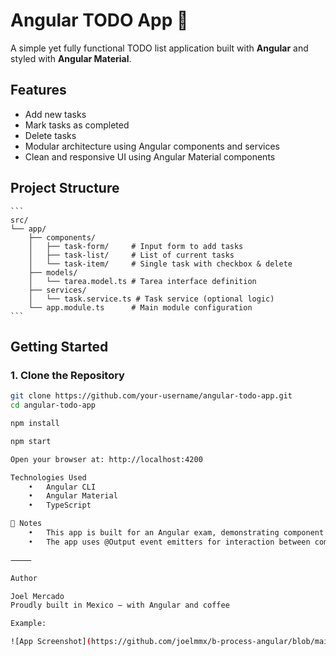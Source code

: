 # Angular TODO App 📝

A simple yet fully functional TODO list application built with **Angular** and styled with **Angular Material**.

## Features

- Add new tasks
- Mark tasks as completed
- Delete tasks
- Modular architecture using Angular components and services
- Clean and responsive UI using Angular Material components

## Project Structure

<pre><code>```
src/
└── app/
    ├── components/
    │   ├── task-form/     # Input form to add tasks
    │   ├── task-list/     # List of current tasks
    │   └── task-item/     # Single task with checkbox & delete
    ├── models/
    │   └── tarea.model.ts # Tarea interface definition
    ├── services/
    │   └── task.service.ts # Task service (optional logic)
    └── app.module.ts      # Main module configuration
```
</code></pre>


## Getting Started

### 1. Clone the Repository

```bash
git clone https://github.com/your-username/angular-todo-app.git
cd angular-todo-app

npm install

npm start

Open your browser at: http://localhost:4200

Technologies Used
	•	Angular CLI
	•	Angular Material
	•	TypeScript

📂 Notes
	•	This app is built for an Angular exam, demonstrating component communication, UI framework usage, and modular code organization.
	•	The app uses @Output event emitters for interaction between components (task-form, task-list, and task-item).

⸻

Author

Joel Mercado
Proudly built in Mexico — with Angular and coffee

Example:

![App Screenshot](https://github.com/joelmmx/b-process-angular/blob/main/assets/screenshot.jpeg?raw=true)


